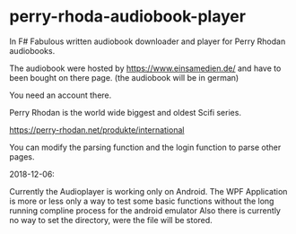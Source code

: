 # perry-rhoda-audiobook-player
In F# Fabulous written audiobook downloader and player for Perry Rhodan audiobooks. 

The audiobook were hosted by https://www.einsamedien.de/ and have to been bought on there page. (the audiobook will be in german)

You need an account there.

Perry Rhodan is the world wide biggest and oldest Scifi series.

https://perry-rhodan.net/produkte/international

You can modify the parsing function and the login function to parse other pages.

2018-12-06:

Currently the Audioplayer is working only on Android.
The WPF Application is more or less only a way to test some basic functions without the long running compline process for the android emulator
Also there is currently no way to set the directory, were the file will be stored.
